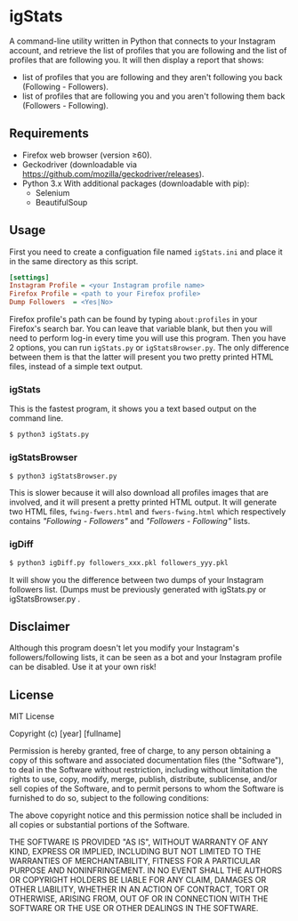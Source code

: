  # igStats
A command-line utility written in Python that connects to your Instagram account, and retrieve the list of profiles that you are following and the list of profiles that are following you.
It will then display a report that shows:
- list of profiles that you are following and they aren't following you back (Following - Followers).
- list of profiles that are following you and you aren't following them back (Followers - Following).

## Requirements
- Firefox web browser (version ≥60).
- Geckodriver (downloadable via https://github.com/mozilla/geckodriver/releases).
- Python 3.x
  With additional packages (downloadable with pip):
  - Selenium
  - BeautifulSoup

## Usage

First you need to create a configuation file named `igStats.ini` and place it in the same directory as this script.
```ini
[settings]
Instagram Profile = <your Instagram profile name>
Firefox Profile = <path to your Firefox profile>
Dump Followers  = <Yes|No>
```
Firefox profile's path can be found by typing `about:profiles` in your Firefox's search bar. You can leave that variable blank, but then you will need to perform log-in every time you will use this program.
Then you have 2 options, you can run `igStats.py` or `igStatsBrowser.py`. The only difference between them is that the latter will present you two pretty printed HTML files, instead of a simple text output.

### igStats
This is the fastest program, it shows you a text based output on the command line.
```bash
$ python3 igStats.py
```
### igStatsBrowser
```bash
$ python3 igStatsBrowser.py
```
This is slower because it will also download all profiles images that are involved, and it will present a pretty printed HTML output.
It will generate two HTML files, `fwing-fwers.html` and `fwers-fwing.html` which respectively contains *"Following - Followers"* and *"Followers - Following"* lists.

### igDiff
```bash
$ python3 igDiff.py followers_xxx.pkl followers_yyy.pkl
```
It will show you the difference between two dumps of your Instagram followers list. (Dumps must be previously generated with igStats.py or igStatsBrowser.py .

## Disclaimer
Although this program doesn't let you modify your Instagram's followers/following lists, it can be seen as a bot and your Instagram profile can be disabled. Use it at your own risk!

## License

MIT License

Copyright (c) [year] [fullname]

Permission is hereby granted, free of charge, to any person obtaining a copy
of this software and associated documentation files (the "Software"), to deal
in the Software without restriction, including without limitation the rights
to use, copy, modify, merge, publish, distribute, sublicense, and/or sell
copies of the Software, and to permit persons to whom the Software is
furnished to do so, subject to the following conditions:

The above copyright notice and this permission notice shall be included in all
copies or substantial portions of the Software.

THE SOFTWARE IS PROVIDED "AS IS", WITHOUT WARRANTY OF ANY KIND, EXPRESS OR
IMPLIED, INCLUDING BUT NOT LIMITED TO THE WARRANTIES OF MERCHANTABILITY,
FITNESS FOR A PARTICULAR PURPOSE AND NONINFRINGEMENT. IN NO EVENT SHALL THE
AUTHORS OR COPYRIGHT HOLDERS BE LIABLE FOR ANY CLAIM, DAMAGES OR OTHER
LIABILITY, WHETHER IN AN ACTION OF CONTRACT, TORT OR OTHERWISE, ARISING FROM,
OUT OF OR IN CONNECTION WITH THE SOFTWARE OR THE USE OR OTHER DEALINGS IN THE
SOFTWARE.
